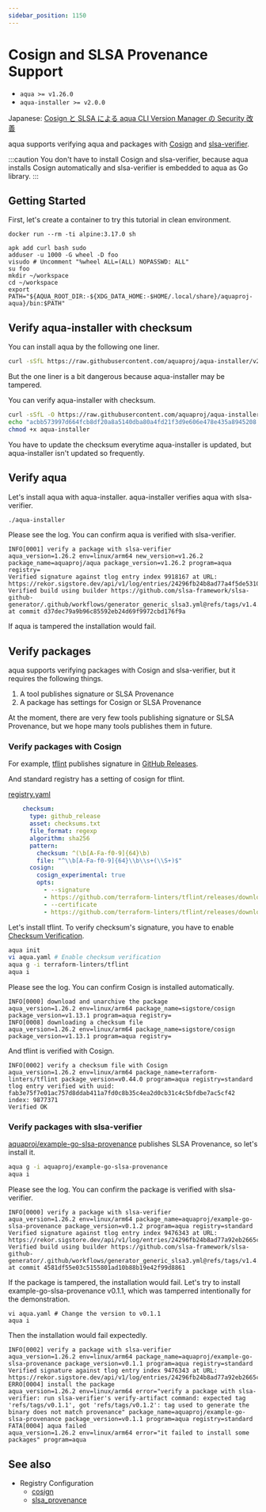 ```yaml
---
sidebar_position: 1150
---
```


# Cosign and SLSA Provenance Support

- `aqua >= v1.26.0`
- `aqua-installer >= v2.0.0`

Japanese: [Cosign と SLSA による aqua CLI Version Manager の Security 改善](https://zenn.dev/shunsuke_suzuki/articles/aqua-cosign-slsa)

aqua supports verifying aqua and packages with [Cosign](https://docs.sigstore.dev/cosign/overview/) and [slsa-verifier](https://github.com/slsa-framework/slsa-verifier).

:::caution
You don't have to install Cosign and slsa-verifier, because aqua installs Cosign automatically and slsa-verifier is embedded to aqua as Go library.
:::

## Getting Started

First, let's create a container to try this tutorial in clean environment.

```
docker run --rm -ti alpine:3.17.0 sh
```

```
apk add curl bash sudo
adduser -u 1000 -G wheel -D foo
visudo # Uncomment "%wheel ALL=(ALL) NOPASSWD: ALL"
su foo
mkdir ~/workspace
cd ~/workspace
export PATH="${AQUA_ROOT_DIR:-${XDG_DATA_HOME:-$HOME/.local/share}/aquaproj-aqua}/bin:$PATH"
```

## Verify aqua-installer with checksum

You can install aqua by the following one liner.

```sh
curl -sSfL https://raw.githubusercontent.com/aquaproj/aqua-installer/v2.0.2/aqua-installer | bash
```

But the one liner is a bit dangerous because aqua-installer may be tampered.

You can verify aqua-installer with checksum.

```sh
curl -sSfL -O https://raw.githubusercontent.com/aquaproj/aqua-installer/v2.0.2/aqua-installer
echo "acbb573997d664fcb8df20a8a5140dba80a4fd21f3d9e606e478e435a8945208  aqua-installer" | sha256sum -c
chmod +x aqua-installer
```

You have to update the checksum everytime aqua-installer is updated, but aqua-installer isn't updated so frequently.

## Verify aqua

Let's install aqua with aqua-installer. aqua-installer verifies aqua with slsa-verifier.

```sh
./aqua-installer
```

Please see the log. You can confirm aqua is verified with slsa-verifier.

```
INFO[0001] verify a package with slsa-verifier           aqua_version=1.26.2 env=linux/arm64 new_version=v1.26.2 package_name=aquaproj/aqua package_version=v1.26.2 program=aqua registry=
Verified signature against tlog entry index 9918167 at URL: https://rekor.sigstore.dev/api/v1/log/entries/24296fb24b8ad77a4f5de5310f955deac79a5e8f16363b66a038bc6436fd330668a2933d69c75228
Verified build using builder https://github.com/slsa-framework/slsa-github-generator/.github/workflows/generator_generic_slsa3.yml@refs/tags/v1.4.0 at commit d37dec79a9b96c85592eb24d69f9972cbd176f9a
```

If aqua is tampered the installation would fail.

## Verify packages

aqua supports verifying packages with Cosign and slsa-verifier, but it requires the following things.

1. A tool publishes signature or SLSA Provenance
1. A package has settings for Cosign or SLSA Provenance

At the moment, there are very few tools publishing signature or SLSA Provenance, but we hope many tools publishes them in future.

### Verify packages with Cosign

For example, [tflint](https://github.com/terraform-linters/tflint) publishes signature in [GitHub Releases](https://github.com/terraform-linters/tflint/releases).

And standard registry has a setting of cosign for tflint.

[registry.yaml](https://github.com/aquaproj/aqua-registry/blob/726e274fade1a6fc71cde029f858893131b38078/pkgs/terraform-linters/tflint/registry.yaml#L11-L25)

```yaml
    checksum:
      type: github_release
      asset: checksums.txt
      file_format: regexp
      algorithm: sha256
      pattern:
        checksum: ^(\b[A-Fa-f0-9]{64}\b)
        file: "^\\b[A-Fa-f0-9]{64}\\b\\s+(\\S+)$"
      cosign:
        cosign_experimental: true
        opts:
          - --signature
          - https://github.com/terraform-linters/tflint/releases/download/{{.Version}}/checksums.txt.keyless.sig
          - --certificate
          - https://github.com/terraform-linters/tflint/releases/download/{{.Version}}/checksums.txt.pem
```

Let's install tflint. To verify checksum's signature, you have to enable [Checksum Verification](/docs/guides/checksum).

```sh
aqua init
vi aqua.yaml # Enable checksum verification
aqua g -i terraform-linters/tflint
aqua i
```

Please see the log. You can confirm Cosign is installed automatically.

```
INFO[0000] download and unarchive the package            aqua_version=1.26.2 env=linux/arm64 package_name=sigstore/cosign package_version=v1.13.1 program=aqua registry=
INFO[0008] downloading a checksum file                   aqua_version=1.26.2 env=linux/arm64 package_name=sigstore/cosign package_version=v1.13.1 program=aqua registry=
```

And tflint is verified with Cosign.

```
INFO[0002] verify a checksum file with Cosign            aqua_version=1.26.2 env=linux/arm64 package_name=terraform-linters/tflint package_version=v0.44.0 program=aqua registry=standard
tlog entry verified with uuid: fab3e75f7e01ac757d8ddab411a7fd0c8b35c4ea2d0cb31c4c5bfdbe7ac5cf42 index: 9877371
Verified OK
```

### Verify packages with slsa-verifier

[aquaproj/example-go-slsa-provenance](https://github.com/aquaproj/example-go-slsa-provenance) publishes SLSA Provenance,
so let's install it.

```sh
aqua g -i aquaproj/example-go-slsa-provenance
aqua i
```

Please see the log. You can confirm the package is verified with slsa-verifier.

```
INFO[0000] verify a package with slsa-verifier           aqua_version=1.26.2 env=linux/arm64 package_name=aquaproj/example-go-slsa-provenance package_version=v0.1.2 program=aqua registry=standard
Verified signature against tlog entry index 9476343 at URL: https://rekor.sigstore.dev/api/v1/log/entries/24296fb24b8ad77a92eb2665ca9575614bc6b0833267eca755ca5d2e8d5a563c2b70c310dad3c0f6
Verified build using builder https://github.com/slsa-framework/slsa-github-generator/.github/workflows/generator_generic_slsa3.yml@refs/tags/v1.4.0 at commit 4581df55e03c5155801ad10b88b19e42f99d8861
```

If the package is tampered, the installation would fail.
Let's try to install example-go-slsa-provenance v0.1.1, which was tamperred intentionally for the demonstration.

```
vi aqua.yaml # Change the version to v0.1.1
aqua i
```

Then the installation would fail expectedly.

```
INFO[0002] verify a package with slsa-verifier           aqua_version=1.26.2 env=linux/arm64 package_name=aquaproj/example-go-slsa-provenance package_version=v0.1.1 program=aqua registry=standard
Verified signature against tlog entry index 9476343 at URL: https://rekor.sigstore.dev/api/v1/log/entries/24296fb24b8ad77a92eb2665ca9575614bc6b0833267eca755ca5d2e8d5a563c2b70c310dad3c0f6
ERRO[0004] install the package                           aqua_version=1.26.2 env=linux/arm64 error="verify a package with slsa-verifier: run slsa-verifier's verify-artifact command: expected tag 'refs/tags/v0.1.1', got 'refs/tags/v0.1.2': tag used to generate the binary does not match provenance" package_name=aquaproj/example-go-slsa-provenance package_version=v0.1.1 program=aqua registry=standard
FATA[0004] aqua failed                                   aqua_version=1.26.2 env=linux/arm64 error="it failed to install some packages" program=aqua
```

## See also

- Registry Configuration
  - [cosign](/docs/reference/registry-config/cosign)
  - [slsa_provenance](/docs/reference/registry-config/slsa-provenance)
